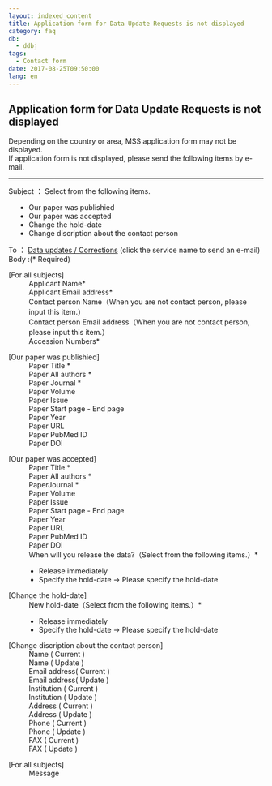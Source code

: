 ```yaml
---
layout: indexed_content
title: Application form for Data Update Requests is not displayed
category: faq
db:
  - ddbj
tags: 
  - Contact form
date: 2017-08-25T09:50:00
lang: en
---
```


## Application form for Data Update Requests is not displayed

<p>Depending on the country or area, MSS application form may not be displayed.<br>If application form is not displayed, please send the following items by e-mail.</p>
<hr>
<p><span class="bold">Subject </span> ： Select from the following items.
  <ul style="padding-left: 40px">
    <li>Our paper was publishied</li>
    <li>Our paper was accepted </li>
    <li>Change the hold-date</li>
    <li>Change discription about the contact person</li>
  </ul><span class="bold">To </span> ： <a href="mailto:ddbjupdt@ddbj.nig.ac.jp">Data updates / Corrections</a> (click the service name to send an e-mail)<br><span class="bold"> Body </span> :(<span class="red">*</span> Required)</p>
<dl class="bottom_space"><dt>[For all subjects]</dt>
  <dd>Applicant Name<span class="red">*</span></dd>
  <dd>Applicant Email address<span class="red">*</span></dd>
  <dd>Contact person Name（When you are not contact person, please input this item.）</dd>
  <dd>Contact person Email address（When you are not contact person, please input this item.）</dd>
  <dd>Accession Numbers<span class="red">*</span></dd>
</dl>
<dl class="bottom_space"><dt>[Our paper was publishied]</dt>
  <dd>Paper Title <span class="red">*</span></dd>
  <dd>Paper All authors <span class="red">*</span></dd>
  <dd>Paper Journal <span class="red">*</span></dd>
  <dd>Paper Volume</dd>
  <dd>Paper Issue </dd>
  <dd>Paper Start page - End page</dd>
  <dd>Paper Year </dd>
  <dd>Paper URL </dd>
  <dd>Paper PubMed ID</dd>
  <dd>Paper DOI </dd>
</dl>
<dl class="bottom_space"><dt>[Our paper was accepted]</dt>
  <dd>Paper Title <span class="red">*</span></dd>
  <dd>Paper All authors <span class="red">*</span></dd>
  <dd>PaperJournal <span class="red">*</span></dd>
  <dd>Paper Volume </dd>
  <dd>Paper Issue </dd>
  <dd>Paper Start page - End page</dd>
  <dd>Paper Year </dd>
  <dd>Paper URL </dd>
  <dd>Paper PubMed ID</dd>
  <dd>Paper DOI</dd>
  <dd>When will you release the data?（Select from the following items.）<span class="red">*</span>
    <ul style="padding-left: 20px">
      <li>Release immediately</li>
      <li>Specify the hold-date → Please specify the hold-date</li>
    </ul>
  </dd>
</dl>
<dl class="bottom_space"><dt>[Change the hold-date]</dt>
  <dd>New hold-date（Select from the following items.）<span class="red">*</span>
    <ul style="padding-left: 20px">
      <li>Release immediately</li>
      <li>Specify the hold-date → Please specify the hold-date</li>
    </ul>
  </dd>
</dl>
<dl class="bottom_space"><dt>[Change discription about the contact person]</dt>
  <dd>Name ( Current )</dd>
  <dd>Name ( Update )</dd>
  <dd>Email address( Current )</dd>
  <dd>Email address( Update )</dd>
  <dd>Institution ( Current )</dd>
  <dd>Institution ( Update )</dd>
  <dd>Address ( Current )</dd>
  <dd>Address ( Update )</dd>
  <dd>Phone ( Current )</dd>
  <dd>Phone ( Update )</dd>
  <dd>FAX ( Current )</dd>
  <dd>FAX ( Update )</dd>
</dl>
<dl class="bottom_space"><dt>[For all subjects]</dt>
  <dd>Message</dd>
</dl>